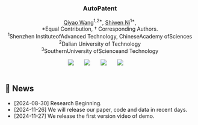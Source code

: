 <h3 align="center"><strong>AutoPatent</strong></h3>

  <p align="center">
    <a href="https://QiYao-Wang.github.io/">Qiyao Wang</a><sup>1,2*</sup>,
    <a href="https://nishiwen1214.github.io/">Shiwen Ni</a><sup>1*</sup>,
    <br>
    *Equal Contribution, † Corresponding Authors.
    <br>
    <sup>1</sup>Shenzhen InstituteofAdvanced Technology, ChineseAcademy ofSciences
    <br>
    <sup>2</sup>Dalian University of Technology
    <br>
    <sup>3</sup>SouthernUniversity ofScienceand Technology
    <br>
</p>

<div align="center">
 <a href=''><img src='https://img.shields.io/badge/Paper-arXiv-red'></a> &nbsp;&nbsp;&nbsp;&nbsp;&nbsp;
<!-- <a href='https://arxiv.org/abs/[]'><img src='https://img.shields.io/badge/arXiv-[]-b31b1b.svg'></a> &nbsp;&nbsp;&nbsp;&nbsp;&nbsp; -->
 <a href='https://QiYao-Wang.github.io/AutoPatent/'><img src='https://img.shields.io/badge/Website-Page-Yellow'></a> &nbsp;&nbsp;&nbsp;&nbsp;&nbsp;
 <a href=''><img src='https://img.shields.io/badge/License-MIT-blue'></a> &nbsp;&nbsp;&nbsp;&nbsp;&nbsp;
 <a href=''><img src='https://img.shields.io/badge/Demo-Page-Green'></a> &nbsp;&nbsp;&nbsp;&nbsp;&nbsp;
 <br>
 <br>
</div>

## 📢 News

- [2024-08-30] Research Beginning.
- [2024-11-26] We will release our paper, code and data in recent days.
- [2024-11-27] We release the first version video of demo.



